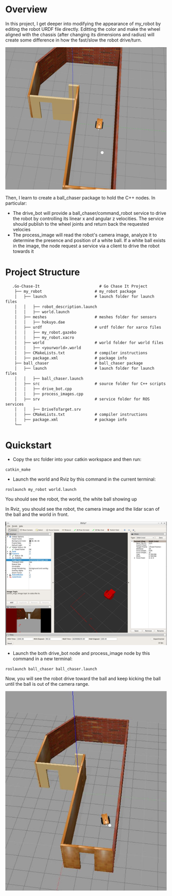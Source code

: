 # Overview

In this project, I get deeper into modifying the appearance of my_robot by editing the robot URDF file directly. 
Editting the color and make the wheel aligned with the chassis (after changing its dimensions and radius) will create some difference in how the fast/slow the robot drive/turn.

![InitialPose](https://github.com/huytrinhx/Robotics-ND/blob/main/Go-Chase-It/screenshots/InitialPose.JPG "Robot with bigger wheel, wood chassis and the white ball")

Then, I learn to create a ball_chaser package to hold the C++ nodes. In particular:

- The drive_bot will provide a ball_chaser/command_robot service to drive the robot by controlling its linear x and angular z velocities. The service should publish to the wheel joints and return back the requested velocies
- The process_image will read the robot's camera image, analyze it to determine the presence and position of a white ball. If a white ball exists in the image, the node request a service via a client to drive the robot towards it

# Project Structure
```
   .Go-Chase-It                          # Go Chase It Project
    ├── my_robot                       # my_robot package                   
    │   ├── launch                     # launch folder for launch files   
    │   │   ├── robot_description.launch
    │   │   ├── world.launch
    │   ├── meshes                     # meshes folder for sensors
    │   │   ├── hokuyo.dae
    │   ├── urdf                       # urdf folder for xarco files
    │   │   ├── my_robot.gazebo
    │   │   ├── my_robot.xacro
    │   ├── world                      # world folder for world files
    │   │   ├── <yourworld>.world
    │   ├── CMakeLists.txt             # compiler instructions
    │   ├── package.xml                # package info
    ├── ball_chaser                    # ball_chaser package                   
    │   ├── launch                     # launch folder for launch files   
    │   │   ├── ball_chaser.launch
    │   ├── src                        # source folder for C++ scripts
    │   │   ├── drive_bot.cpp
    │   │   ├── process_images.cpp
    │   ├── srv                        # service folder for ROS services
    │   │   ├── DriveToTarget.srv
    │   ├── CMakeLists.txt             # compiler instructions
    │   ├── package.xml                # package info                  
    └──                              
```
# Quickstart

- Copy the src folder into your catkin workspace and then run:

`catkin_make`

- Launch the world and Rviz by this command in the current terminal:

`roslaunch my_robot world.launch`

You should see the robot, the world, the white ball showing up

In Rviz, you should see the robot, the camera image and the lidar scan of the ball and the world in front.

![Rviz](https://github.com/huytrinhx/Robotics-ND/blob/main/Go-Chase-It/screenshots/RVIZ.JPG "Make sure you can see the white ball in the camera image and point cloud in lidar scan")


- Launch the both drive_bot node and process_image node by this command in a new terminal:

`roslaunch ball_chaser ball_chaser.launch`

Now, you will see the robot drive toward the ball and keep kicking the ball until the ball is out of the camera range.

![Hitting the ball](https://github.com/huytrinhx/Robotics-ND/blob/main/Go-Chase-It/screenshots/ChasingWhiteBall.JPG "Robot hits the ball")
